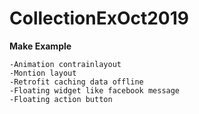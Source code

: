 # CollectionExOct2019
**Make Example**
```
-Animation contrainlayout
-Montion layout
-Retrofit caching data offline
-Floating widget like facebook message
-Floating action button
```
